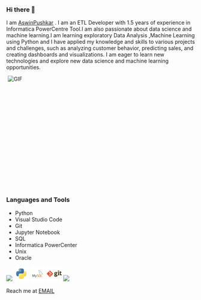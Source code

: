 ### Hi there 👋



I am [AswinPushkar](https://www.linkedin.com/in/aswinpushkar11/) . I am an ETL Developer with 1.5 years of experience in Informatica PowerCentre Tool.I am also passionate about data science and machine learning.I am learning exploratory Data Analysis ,Machine Learning using Python  and I have applied my knowledge and skills to various projects and challenges, such as analyzing customer behavior, predicting sales, and creating dashboards and visualizations. I am eager to learn new technologies and explore new data science and machine learning opportunities. 

 <img align="right" alt="GIF" src="https://imgs.search.brave.com/nK7LxLvtMQtzOVHmI_1DI2RGy9FfmLQI5Dins0rqrOI/rs:fit:860:0:0/g:ce/aHR0cHM6Ly93YWxs/cGFwZXJiYXQuY29t/L2ltZy8yNTg5OC1k/YXRhLWFuYWx5dGlj/cy1kYXJ3aW4tbWFu/YWdlbWVudC1jb25z/dWx0YW50cy5qcGc" width="500" height="320" />


### Languages and Tools

- Python
- Visual Studio Code
- Git
- Jupyter Notebook
- SQL
- Informatica PowerCenter
- Unix 
- Oracle  

<code><img height="40" src="https://avatars.githubusercontent.com/u/4430336?s=200&v=4"></code>
<code><img height="40" src="https://raw.githubusercontent.com/github/explore/80688e429a7d4ef2fca1e82350fe8e3517d3494d/topics/python/python.png"></code>
<code><img height="40" src="https://raw.githubusercontent.com/github/explore/80688e429a7d4ef2fca1e82350fe8e3517d3494d/topics/mysql/mysql.png"></code>
<code><img height="40" src="https://raw.githubusercontent.com/github/explore/80688e429a7d4ef2fca1e82350fe8e3517d3494d/topics/git/git.png"></code>
<code><img height="40" src="https://companieslogo.com/img/orig/INFA-c4767c1c.png?t=1636076858"></code>

Reach me at [EMAIL](aswinpushkar11@gmail.com)













<!--
**aswinpushkar11/aswinpushkar11** is a ✨ _special_ ✨ repository because its `README.md` (this file) appears on your GitHub profile.

Here are some ideas to get you started:

- 🔭 I’m currently working on ...
- 🌱 I’m currently learning ...
- 👯 I’m looking to collaborate on ...
- 🤔 I’m looking for help with ...
- 💬 Ask me about ...
- 📫 How to reach me: ...
- 😄 Pronouns: ...
- ⚡ Fun fact: ...
-->

